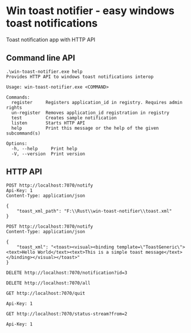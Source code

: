 # Win toast notifier - easy windows toast notifications
Toast notification app with HTTP API

## Command line API
```
.\win-toast-notifier.exe help
Provides HTTP API to windows toast notifications interop

Usage: win-toast-notifier.exe <COMMAND>

Commands:
  register     Registers application_id in registry. Requires admin rights
  un-register  Removes application_id registration in registry
  test         Creates sample notification
  listen       Starts HTTP API
  help         Print this message or the help of the given subcommand(s)

Options:
  -h, --help     Print help
  -V, --version  Print version
```

## HTTP API
```http request
POST http://localhost:7070/notify
Api-Key: 1
Content-Type: application/json

{
    "toast_xml_path": "F:\\Rust\\win-toast-notifier\\toast.xml"
}
```

```http request
POST http://localhost:7070/notify
Content-Type: application/json

{
    "toast_xml": "<toast><visual><binding template=\"ToastGeneric\"><text>Hello World</text><text>This is a simple toast message</text></binding></visual></toast>"
}
```

```http request
DELETE http://localhost:7070/notification?id=3
```

```http request
DELETE http://localhost:7070/all
```

```http request
GET http://localhost:7070/quit

Api-Key: 1
```

```http request
GET http://localhost:7070/status-stream?from=2

Api-Key: 1
```
